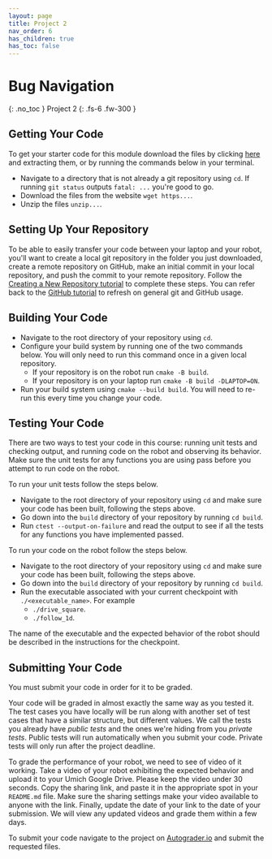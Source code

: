 ```yaml
---
layout: page
title: Project 2
nav_order: 6
has_children: true
has_toc: false
---
```


# Bug Navigation    
{: .no_toc }
Project 2
{: .fs-6 .fw-300 }

## Getting Your Code

To get your starter code for this module download the files by clicking [here]() and extracting them, or by running the commands below in your terminal. 

* Navigate to a directory that is not already a git repository using ```cd```. If running ```git status``` outputs ```fatal: ...``` you're good to go.
* Download the files from the website ```wget https...```.
* Unzip the files ```unzip...```. 

## Setting Up Your Repository

To be able to easily transfer your code between your laptop and your robot, you'll want to create a local git repository in the folder you just downloaded, create a remote repository on GitHub, make an initial commit in your local repository, and push the commit to your remote repository. Follow the [Creating a New Repository tutorial]() to complete these steps. You can refer back to the [GitHub tutorial]() to refresh on general git and GitHub usage. 

## Building Your Code

* Navigate to the root directory of your repository using ```cd```.
* Configure your build system by running one of the two commands below. You will only need to run this command once in a given local repository. 
    * If your repository is on the robot run ```cmake -B build```. 
    * If your repository is on your laptop run ```cmake -B build -DLAPTOP=ON```.
* Run your build system using ```cmake --build build```. You will need to re-run this every time you change your code. 

## Testing Your Code

There are two ways to test your code in this course: running unit tests and checking output, and running code on the robot and observing its behavior. Make sure the unit tests for any functions you are using pass before you attempt to run code on the robot. 

To run your unit tests follow the steps below. 

* Navigate to the root directory of your repository using ```cd``` and make sure your code has been built, following the steps above. 
* Go down into the ```build``` directory of your repository by running ```cd build```.
* Run ```ctest --output-on-failure``` and read the output to see if all the tests for any functions you have implemented passed.

To run your code on the robot follow the steps below.

* Navigate to the root directory of your repository using ```cd``` and make sure your code has been built, following the steps above. 
* Go down into the ```build``` directory of your repository by running ```cd build```.
* Run the executable associated with your current checkpoint with ```./<executable_name>```. For example
    * ```./drive_square```.
    * ```./follow_1d```.

The name of the executable and the expected behavior of the robot should be described in the instructions for the checkpoint. 

## Submitting Your Code

You must submit your code in order for it to be graded. 

Your code will be graded in almost exactly the same way as you tested it. The test cases you have locally will be run along with another set of test cases that have a similar structure, but different values. We call the tests you already have *public tests* and the ones we're hiding from you *private tests*. Public tests will run automatically when you submit your code. Private tests will only run after the project deadline.  

To grade the performance of your robot, we need to see of video of it working. Take a video of your robot exhibiting the expected behavior and upload it to your Umich Google Drive. Please keep the video under 30 seconds. Copy the sharing link, and paste it in the appropriate spot in your ```README.md``` file. Make sure the sharing settings make your video available to anyone with the link. Finally, update the date of your link to the date of your submission. We will view any updated videos and grade them within a few days. 

To submit your code navigate to the project on [Autograder.io]() and submit the requested files. 
